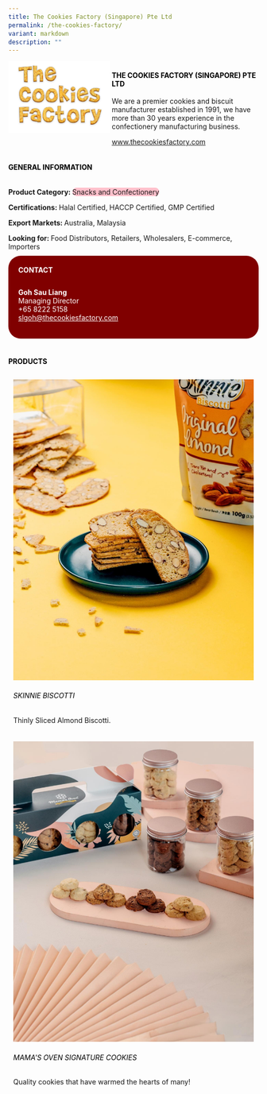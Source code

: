 ```yaml
---
title: The Cookies Factory (Singapore) Pte Ltd
permalink: /the-cookies-factory/
variant: markdown
description: ""
---
```

<div class="flex-paragraph">
	<div style="display: flex; flex-wrap: wrap;" class="flex-container">
		<div style="flex: 1 1 40%; display: block;" class="card sgds">
			<img src="/images/The%20Cookies%20Factory/the_cookies_factory_logo.png">
		</div>
		<div style="flex: 1 1 58%; display: block; margin-left: 3px" class="card-sgds">
			<h4 style="text-transform: uppercase; color: black;"><b>The Cookies Factory (Singapore) Pte Ltd</b></h4>
			<p>We are a premier cookies and biscuit manufacturer established in 1991, we have more than 30 years experience in the confectionery manufacturing business.</p>
			<p><a target="_blank" href="https://www.thecookiesfactory.com">www.thecookiesfactory.com</a></p>
		</div>
	</div>
</div>

<h4 style="text-transform: uppercase; color: black;">
	<b>General Information</b>
</h4>
<div style="display: flex; flex-wrap: wrap;" class="flex-container">
	<div style="flex: 1 1 65%; display: block; align-self: stretch" class="card sgds">
		<div class="flex-paragraph">
			<p>
				<b>Product Category: </b>
				<span style="background-color: pink; border-radius: 10px;">Snacks and Confectionery</span>
			</p>
			<p>
				<b>Certifications: </b>Halal Certified, HACCP Certified, GMP Certified
			</p>
			<p>
				<b>Export Markets: </b>Australia, Malaysia
			</p>
			<p style="margin-bottom: 10px;">
				<b>Looking for: </b>Food Distributors, Retailers, Wholesalers, E-commerce, Importers
			</p>
		</div>
	</div>
	<div style="flex: 1 1 35%; padding: 10px; display: block; background-color: maroon; border-radius: 25px; align-self: center;" class="card sgds">
		<h4 style="color: white; margin-top: 10px; margin-left: 10px;">CONTACT</h4>
		<div class="flex-paragraph">
			<p style="padding: 10px; color: white;">
				<b>Goh Sau Liang</b>
				<br>Managing Director<br>+65 8222 5158<br>
				<a style="color: white;" href="mailto:slgoh@thecookiesfactory.com">slgoh@thecookiesfactory.com</a>
			</p>
		</div>
	</div>
</div>
<br>
<h4 style="text-transform: uppercase; color: black;">
	<b>Products</b>
</h4>
<div style="display: flex; flex-wrap: wrap;">
	<div style="flex: 1 1 47%; margin: 10px; display: block;" class="card sgds">
		<div style="display: block;" class="flex-image">
			<img src="/images/The%20Cookies%20Factory/the_cookies_factory_product_01.jpg">
		</div>
		<div class="flex-paragraph">
			<h6 style="text-transform: uppercase; color: black;">SKINNIE Biscotti</h6>
			<p>Thinly Sliced Almond Biscotti.</p>
		</div>
	</div>
	<div style="flex: 1 1 47%; margin: 10px; display: block;" class="card sgds">
		<div style="display: block;" class="flex-image">
			<img src="/images/The%20Cookies%20Factory/the_cookies_factory_product_02.jpg">
		</div>
		<div class="flex-paragraph">
			<h6 style="text-transform: uppercase; color: black;">MAMA'S OVEN Signature Cookies</h6>
			<p>Quality cookies that have warmed the hearts of many!</p>
		</div>
	</div>
</div>